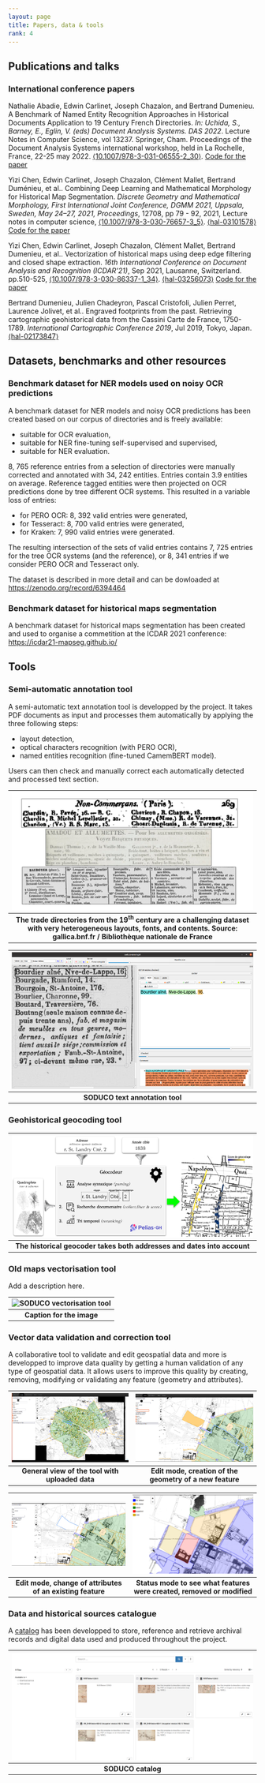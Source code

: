 ```yaml
---
layout: page
title: Papers, data & tools
rank: 4
---
```


## Publications and talks

### International conference papers

Nathalie Abadie, Edwin Carlinet, Joseph Chazalon, and Bertrand Dumenieu. A Benchmark of Named Entity Recognition Approaches in Historical Documents Application to 19 Century French Directories. *In: Uchida, S., Barney, E., Eglin, V. (eds) Document Analysis Systems. DAS 2022*. Lecture Notes in Computer Science, vol 13237. Springer, Cham. Proceedings of the Document Analysis Systems international workshop, held in La Rochelle, France, 22-25 may 2022. [⟨10.1007/978-3-031-06555-2_30⟩](https://doi.org/10.1007/978-3-031-06555-2_30).
[Code for the paper]( https://github.com/soduco/paper-ner-bench-das22.)

Yizi Chen, Edwin Carlinet, Joseph Chazalon, Clément Mallet, Bertrand Duménieu, et al.. Combining Deep Learning and Mathematical Morphology for Historical Map Segmentation. *Discrete Geometry and Mathematical Morphology, First International Joint Conference, DGMM 2021, Uppsala, Sweden, May 24–27, 2021, Proceedings*, 12708, pp 79 - 92, 2021, Lecture notes in computer science, [⟨10.1007/978-3-030-76657-3_5⟩](https://dx.doi.org/10.1007/978-3-030-76657-3_5). [⟨hal-03101578⟩](https://hal.archives-ouvertes.fr/hal-03101578)
[Code for the paper](https://github.com/soduco/paper-dgmm2021)

Yizi Chen, Edwin Carlinet, Joseph Chazalon, Clément Mallet, Bertrand Dumenieu, et al.. Vectorization of historical maps using deep edge filtering and closed shape extraction. *16th International Conference on Document Analysis and Recognition (ICDAR'21)*, Sep 2021, Lausanne, Switzerland. pp.510-525, [⟨10.1007/978-3-030-86337-1_34⟩](https://dx.doi.org/10.1007/978-3-030-86337-1_34). [⟨hal-03256073⟩](https://hal.archives-ouvertes.fr/hal-03256073)
[Code for the paper](https://github.com/soduco/ICDAR-2021-Vectorization)

Bertrand Dumenieu, Julien Chadeyron, Pascal Cristofoli, Julien Perret, Laurence Jolivet, et al.. Engraved footprints from the past. Retrieving cartographic geohistorical data from the Cassini Carte de France, 1750-1789. *International Cartographic Conference 2019*, Jul 2019, Tokyo, Japan. [⟨hal-02173847⟩](https://hal.archives-ouvertes.fr/hal-02173847)

## Datasets, benchmarks and other resources

### Benchmark dataset for NER models used on noisy OCR predictions

 A benchmark dataset for NER models and noisy OCR predictions has been created based on our corpus of directories and is freely available:
- suitable for OCR evaluation,
- suitable for NER fine-tuning self-supervised and supervised,
- suitable for NER evaluation.

8, 765 reference entries from a selection of directories were manually corrected and annotated with 34, 242 entities. Entries contain 3.9 entities on average.
Reference tagged entities were then projected on OCR predictions done by tree different OCR systems. This resulted in a variable loss of entries:
- for PERO OCR: 8, 392 valid entries were generated, 
- for Tesseract: 8, 700 valid entries were generated, 
- for Kraken: 7, 990 valid entries were generated. 

The resulting intersection of the sets of valid entries contains 7, 725 entries for the tree OCR systems (and the reference), or 8, 341 entries if we consider PERO OCR and Tesseract only.

The dataset is described in more detail and can be dowloaded at https://zenodo.org/record/6394464

### Benchmark dataset for historical maps segmentation

A benchmark dataset for historical maps segmentation has been created and used to organise a commetition at the ICDAR 2021 conference: https://icdar21-mapseg.github.io/

## Tools

### Semi-automatic annotation tool

A semi-automatic text annotation tool is developped by the project. It takes PDF documents as input and processes them automatically by applying the three following steps:
- layout detection,
- optical characters recognition (with PERO OCR),
- named entities recognition (fine-tuned CamemBERT model).

Users can then check and manually correct each automatically detected and processed text section.

| ![SODUCO corpus of directories](./public/images/SODUCO_Corpus.png) |
|:--:|
| <b>The trade directories from the 19<sup>th</sup> century are a challenging dataset with very heterogeneous layouts, fonts, and contents. Source: gallica.bnf.fr / Bibliothèque nationale de France</b>|


| ![SODUCO text annotation tool](./public/images/AnnotationTool.png) |
|:--:|
| <b>SODUCO text annotation tool</b>|

### Geohistorical geocoding tool

| ![SODUCO geohistorical geocoding tool](./public/images/GeocoderHistorique.png) |
|:--:|
| <b>The historical geocoder takes both addresses and dates into account</b>|

### Old maps vectorisation tool

Add a description here.

| ![SODUCO vectorisation tool](./public/images/Example.png) |
|:--:|
| <b>Caption for the image</b>|

### Vector data validation and correction tool

A collaborative tool to validate and edit geospatial data and more is developped to improve data quality by getting a human validation of any type of geospatial data. It allows users to improve this quality by creating, removing, modifying or validating any feature (geometry and attributes).

| ![SODUCO validation tool](./public/images/data-validation_general-view.png) | ![SODUCO validation tool](./public/images/data-validation_update_attrs.png) |
|:--:|:--:|
| <b>General view of the tool with uploaded data</b>|<b>Edit mode, creation of the geometry of a new feature</b>|

| ![SODUCO validation tool](./public/images/data-validation_draw_mode.png) | ![SODUCO validation tool](./public/images/data-validation_check_feature_status.png) |
|:--:| :--:|
| <b>Edit mode, change of attributes of an existing feature</b>|<b>Status mode to see what features were created, removed or modified</b>|

### Data and historical sources catalogue

A [catalog](https://soduco.github.io/catalog/) has been developped to store, reference and retrieve archival records and digital data used and produced throughout the project.

| ![SODUCO catalogue](./public/images/catalog_searchpage.png) |
|:--:|
| <b>SODUCO catalog</b>|
